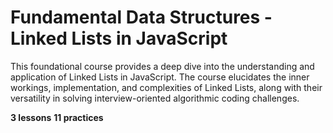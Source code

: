 # Fundamental Data Structures - Linked Lists in JavaScript

This foundational course provides a deep dive into the understanding and application of Linked Lists in JavaScript. The course elucidates the inner workings, implementation, and complexities of Linked Lists, along with their versatility in solving interview-oriented algorithmic coding challenges.

**3 lessons**
**11 practices**